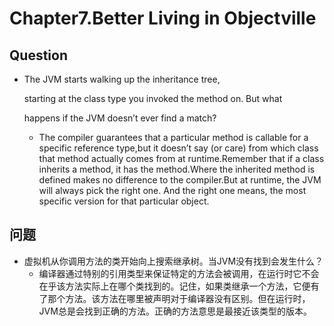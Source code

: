 # Chapter7.Better Living in Objectville

## Question

* The JVM starts walking up the inheritance tree,

  starting at the class type you invoked the method on. But what

  happens if the JVM doesn’t ever find a match?

  * The compiler guarantees that a particular method is callable for a specific reference type,but it doesn’t say \(or care\) from which class that method actually comes from at runtime.Remember that if a class inherits a method, it has the method.Where the inherited method is defined makes no difference to the compiler.But at runtime, the JVM will always pick the right one. And the right one means, the most specific version for that particular object.

## 问题

* 虚拟机从你调用方法的类开始向上搜索继承树。当JVM没有找到会发生什么？
  * 编译器通过特别的引用类型来保证特定的方法会被调用，在运行时它不会在乎该方法实际上在哪个类找到的。记住，如果类继承一个方法，它便有了那个方法。该方法在哪里被声明对于编译器没有区别。但在运行时，JVM总是会找到正确的方法。正确的方法意思是最接近该类型的版本。

